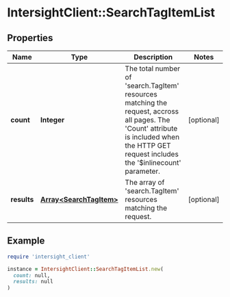 # IntersightClient::SearchTagItemList

## Properties

| Name | Type | Description | Notes |
| ---- | ---- | ----------- | ----- |
| **count** | **Integer** | The total number of &#39;search.TagItem&#39; resources matching the request, accross all pages. The &#39;Count&#39; attribute is included when the HTTP GET request includes the &#39;$inlinecount&#39; parameter. | [optional] |
| **results** | [**Array&lt;SearchTagItem&gt;**](SearchTagItem.md) | The array of &#39;search.TagItem&#39; resources matching the request. | [optional] |

## Example

```ruby
require 'intersight_client'

instance = IntersightClient::SearchTagItemList.new(
  count: null,
  results: null
)
```

